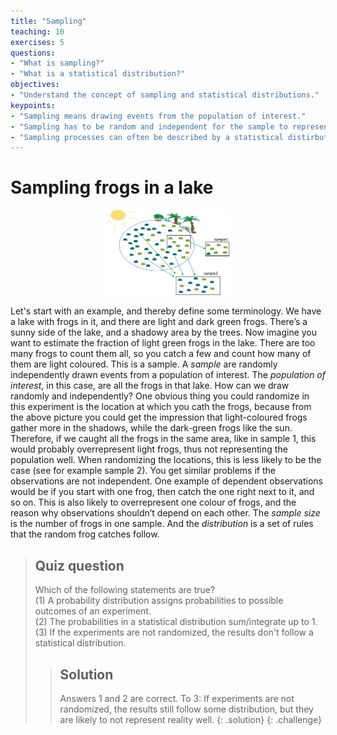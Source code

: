 ```yaml
---
title: "Sampling"
teaching: 10
exercises: 5
questions:
- "What is sampling?"
- "What is a statistical distribution?"
objectives:
- "Understand the concept of sampling and statistical distributions."
keypoints:
- "Sampling means drawing events from the population of interest."
- "Sampling has to be random and independent for the sample to represent the population well."
- "Sampling processes can often be described by a statistical distirbution."
---
```


# Sampling frogs in a lake

<p align="center">
<img src="../fig/sampling-frogs.png" width="200"/>
</p>

Let's start with an example, and thereby define some terminology.
We have a lake with frogs in it, and there are light and dark green frogs.
There’s a sunny side of the lake, and a shadowy area by the trees. Now imagine you want to estimate the fraction of light green frogs in the lake.
There are too many frogs to count them all, so you catch a few and count how many of them are light coloured. This is a sample.
A *sample* are randomly independently drawn events from a population of interest. The *population of interest*, in this case, are all the frogs in that lake.
How can we draw randomly and independently? One obvious thing you could randomize in this experiment is the location at which you cath the frogs, because from the above picture you could get the impression that light-coloured frogs gather more in the shadows, while the dark-green frogs like the sun. Therefore, if we caught all the frogs in the same area, like in sample 1, this would probably overrepresent light frogs, thus not representing the population well. When randomizing the locations, this is less likely to be the case (see for example sample 2).
You get similar problems if the observations are not independent. One example of dependent observations would be if you start with one frog, then catch the one right next to it, and so on. This is also likely to overrepresent one colour of frogs, and the reason why observations shouldn’t depend on each other.
The *sample size* is the number of frogs in one sample.
And the *distribution* is a set of rules that the random frog catches follow.

          


> ## Quiz question
>
> Which of the following statements are true?  
> (1) A probability distribution assigns probabilities to possible outcomes of an experiment.  
> (2) The probabilities in a statistical distribution sum/integrate up to 1.  
> (3) If the experiments are not randomized, the results don't follow a statistical distribution.  
> > ## Solution
> >
> > Answers 1 and 2 are correct. To 3: If experiments are not randomized, the results still follow some distribution, but they are likely to not represent reality well.
> {: .solution}
{: .challenge}
